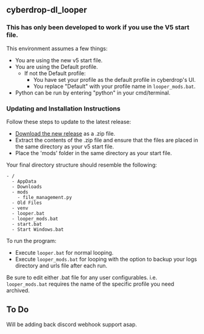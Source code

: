 ## cyberdrop-dl_looper

### This has only been developed to work if you use the V5 start file.

This environment assumes a few things:
- You are using the new v5 start file.
- You are using the Default profile.
  - If not the Default profile:
    - You have set your profile as the default profile in cyberdrop's UI.
    - You replace "Default" with your profile name in `looper_mods.bat`.
- Python can be run by entering "python" in your cmd/terminal.

### Updating and Installation Instructions

Follow these steps to update to the latest release:

* [Download the new release](https://github.com/n30liberal/cyberdrop-dl_looper/archive/refs/heads/main.zip) as a .zip file.
* Extract the contents of the .zip file and ensure that the files are placed in the same directory as your v5 start file.
* Place the 'mods' folder in the same directory as your start file.

Your final directory structure should resemble the following:

```
- /
  - AppData
  - Downloads
  - mods
    - file_management.py
  - Old Files
  - venv
  - looper.bat
  - looper_mods.bat
  - start.bat
  - Start Windows.bat

```

To run the program:

- Execute `looper.bat` for normal looping.
- Execute `looper_mods.bat` for looping with the option to backup your logs directory and urls file after each run.

Be sure to edit either .bat file for any user configurables. i.e. `looper_mods.bat` requires the name of the specific profile you need archived.

## To Do
Will be adding back discord webhook support asap.
